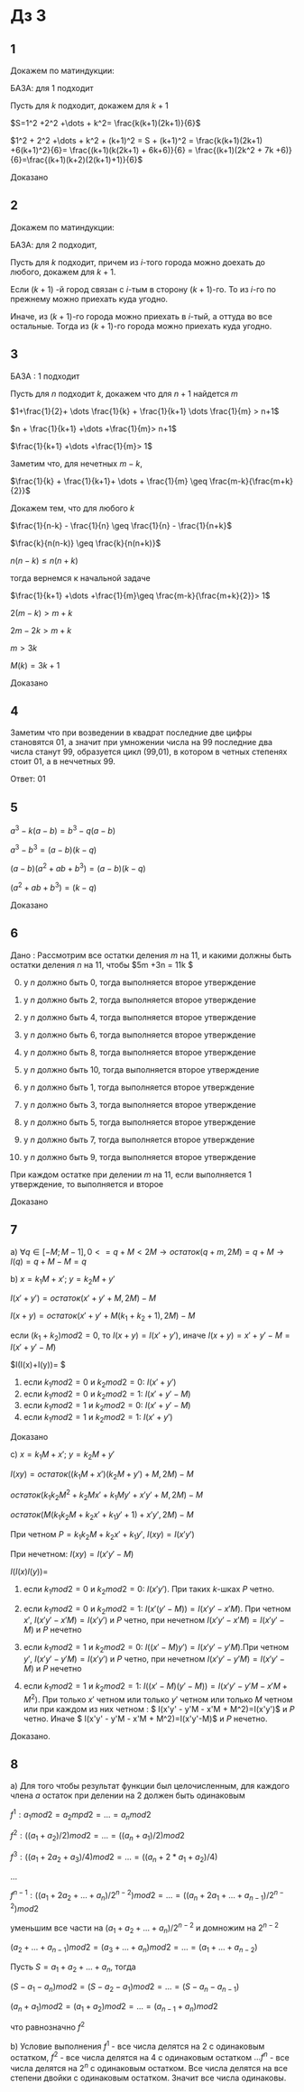 <script type="text/javascript"
  src="https://cdnjs.cloudflare.com/ajax/libs/mathjax/2.7.0/MathJax.js?config=TeX-AMS_CHTML">
</script>
<script type="text/x-mathjax-config">
  MathJax.Hub.Config({
    tex2jax: {
      inlineMath: [['$','$'], ['\\(','\\)']],
      processEscapes: true},
      jax: ["input/TeX","input/MathML","input/AsciiMath","output/CommonHTML"],
      extensions: ["tex2jax.js","mml2jax.js","asciimath2jax.js","MathMenu.js","MathZoom.js","AssistiveMML.js", "[Contrib]/a11y/accessibility-menu.js"],
      TeX: {
      extensions: ["AMSmath.js","AMSsymbols.js","noErrors.js","noUndefined.js"],
      equationNumbers: {
      autoNumber: "AMS"
      }
    }
  });
</script>


# Дз 3

## 1
Докажем по матиндукции: 

БАЗА: для 1 подходит

Пусть для $k$ подходит, докажем для $k+1$

$S=1^2 +2^2 +\dots + k^2= \frac{k(k+1)(2k+1)}{6}$

$1^2 + 2^2 +\dots + k^2 + (k+1)^2 = S + (k+1)^2 = \frac{k(k+1)(2k+1) +6(k+1)^2}{6}= \frac{(k+1)(k(2k+1) + 6k+6)}{6} = \frac{(k+1)(2k^2 + 7k +6)}{6}=\frac{(k+1)(k+2)(2(k+1)+1)}{6}$ 

Доказано

## 2
Докажем по матиндукции: 

БАЗА: для 2 подходит, 

Пусть для $k$ подходит, причем из $i$-того города можно доехать до любого, докажем для $k+1$.

Если $(k+1)$ -й город связан с $i$-тым в сторону $(k+1)$-го. То из $i$-го по прежнему можно приехать куда угодно.

Иначе, из $(k+1)$-го города можно приехать в $i$-тый, а оттуда во все остальные. Тогда из $(k+1)$-го города можно приехать куда угодно.

## 3

БАЗА : 1 подходит 

Пусть для $n$ подходит $k$, докажем что для $n+1$ найдется $m$

$1+\frac{1}{2}+ \dots \frac{1}{k} + \frac{1}{k+1} \dots \frac{1}{m} > n+1$

$n + \frac{1}{k+1} +\dots +\frac{1}{m}> n+1$

$\frac{1}{k+1} +\dots +\frac{1}{m}> 1$

Заметим что, для нечетных $m-k$,

$\frac{1}{k} + \frac{1}{k+1}+ \dots + \frac{1}{m} \geq \frac{m-k}{\frac{m+k}{2}}$

Докажем тем, что для любого $k$

$\frac{1}{n-k} - \frac{1}{n} \geq \frac{1}{n} - \frac{1}{n+k}$

$\frac{k}{n(n-k)} \geq \frac{k}{n(n+k)}$

$n(n-k) \leq n(n+k)$


тогда вернемся к начальной задаче

$\frac{1}{k+1} +\dots +\frac{1}{m}\geq \frac{m-k}{\frac{m+k}{2}}> 1$

$2(m-k)> m+k$

$2m-2k>m+k$

$m> 3k$

$M(k) = 3k+1$

Доказано

## 4
Заметим что при возведении в квадрат последние две цифры становятся 01, а значит при умножении числа на 99 последние два числа станут 99, образуется цикл (99,01), в котором в четных степенях стоит 01, а в неччетных 99.

Ответ: 01

## 5

$a^3 - k(a-b)=b^3 - q(a-b)$

$a^3 - b^3 = (a-b)(k-q)$

$(a-b)(a^2 + ab+ b^3) = (a-b)(k-q)$

$(a^2 + ab+ b^3)=(k-q)$

Доказано

## 6 
Дано :
Рассмотрим все остатки деления $m$ на 11, и какими должны быть остатки деления $n$ на 11, чтобы $5m +3n = 11k $

0) у $n$ должно быть 0, тогда выполняется второе утверждение

1) у $n$ должно быть 2, тогда выполняется второе утверждение

2) у $n$ должно быть 4, тогда выполняется второе утверждение

3) у $n$ должно быть 6, тогда выполняется второе утверждение

4) у $n$ должно быть 8, тогда выполняется второе утверждение

5) у $n$ должно быть 10, тогда выполняется второе утверждение

6) у $n$ должно быть 1, тогда выполняется второе утверждение

7) у $n$ должно быть 3, тогда выполняется второе утверждение

8) у $n$ должно быть 5, тогда выполняется второе утверждение

9) у $n$ должно быть 7, тогда выполняется второе утверждение

10) у $n$ должно быть 9, тогда выполняется второе утверждение

При каждом остатке при делении $m$ на 11, если выполняется 1 утверждение, то выполняется и второе

Доказано

## 7

a) $\forall q\in [-M;M-1], 0<=q+M<2M \to остаток(q+m,2M) =q+M \to I(q)=q+M-M=q$

b) $x= k_1M + x';\  y = k_2M +y'$ 

$I(x'+y')=остаток(x'+y' +M,2M)-M$

$I(x+y) =  остаток(x'+y' +M(k_1 +k_2 + 1),2M)-M$

если $(k_1 +k_2)mod2=0$, то $I(x+y)=I(x'+y')$, иначе $I(x+y) =x'+y'-M= I( x'+y'-M)$

$I(I(x)+I(y))= $

1) если $k_1mod2=0$ и $k_2 mod2=0$: $I(x'+y')$
2) если $k_1mod2=0$ и $k_2 mod2=1$: $I(x'+y'-M)$
3) если $k_1mod2=1$ и $k_2 mod2=0$: $I(x'+y'-M)$
4) если $k_1mod2=1$ и $k_2 mod2=1$: $I(x'+y')$

Доказано 

с) $x= k_1M + x';\  y = k_2M +y'$ 

$I(xy)= остаток((k_1M + x')(k_2M + y') +M, 2M)-M$

$остаток(k_1k_2M^2 + k_2Mx' + k_1My' + x'y'+M, 2M)-M$

$остаток(M(k_1k_2M +k_2x' + k_1y'+1) + x'y', 2M)-M$

При четном $P=k_1k_2M +k_2x' + k_1y'$, $I(xy) = I(x'y')$ 

При нечетном: $I(xy)=I(x'y'-M)$


$I(I(x)I(y))=$

1) если $k_1mod2=0$ и $k_2 mod2=0$: $I(x'y')$. При таких $k$-шках $P$ четно.

2) если $k_1mod2=0$ и $k_2 mod2=1$: $I(x'(y'-M)) = I(x'y' -x'M)$. При четном $x'$, $I(x'y' -x'M)= I(x'y')$ и $P$ четно, при нечетном $I(x'y' -x'M)= I(x'y'-M)$ и $P$ нечетно
3) если $k_1mod2=1$ и $k_2 mod2=0$: $I((x'-M)y')=I(x'y' -y'M)$.При четном $y'$, $I(x'y' -y'M)= I(x'y')$ и $P$ четно, при нечетном $I(x'y' -y'M)= I(x'y'-M)$ и $P$ нечетно
4) если $k_1mod2=1$ и $k_2 mod2=1$: $I((x'-M)(y'-M))=I(x'y' - y'M - x'M + M^2)$. При только $x'$ четном или только $y'$ четном или только $M$ четном или при каждом из них четном : $  I(x'y' - y'M - x'M + M^2)=I(x'y')$ и $P$ четно. Иначе $  I(x'y' - y'M - x'M + M^2)=I(x'y'-M)$ и $P$ нечетно.

Доказано.

## 8 

a) Для того чтобы результат функции был целочисленным, для каждого члена $a$ остаток при делении на 2 должен быть одинаковым

$f^1: a_1mod2=a_2mpd2=\dots = a_nmod2$

$f^2: ((a_1+a_2)/2)mod2= \dots = ((a_n + a_1)/2)mod2$

$f^3: ((a_1+ 2a_2 +a_3)/4)mod2=\dots = ((a_n+2*a_1+a_2)/4)$

$\dots$

$f^{n-1} : ((a_1+2a_2 +\dots+a_n)/2^{n-2})mod2= \dots = ((a_n+2a_1 +\dots+a_{n-1})/2^{n-2})mod2$

уменьшим все части на $(a_1+a_2 +\dots+a_n)/2^{n-2}$ и домножим на $2^{n-2}$

$(a_2 + \dots + a_{n-1})mod2 = (a_3 + \dots +a_n)mod2=\dots = (a_1 + \dots + a_{n-2})$

Пусть $S= a_1 + a_2 +\dots +a_n$, тогда

$(S- a_1 - a_n)mod2=(S-a_2-a_1 )mod2 = \dots = (S-a_n-a_{n-1})$

$(a_n + a_1)mod2 = (a_1+a_2)mod2 = \dots = (a_{n-1}+a_n)mod2$

что равнозначно $f^{2}$

b) Условие выполнения $f^1$ - все числа делятся на 2 с одинаковым остатком, $f^2$ - все числа делятся на 4 с одинаковым остатком $\dots f^n$ - все числа делятся на $2^n$ с одинаковым остатком. Все числа делятся на все степени двойки с одинаковым остатком.
Значит все числа одинаковы.